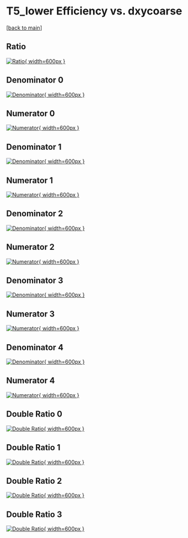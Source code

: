 # T5_lower Efficiency vs. dxycoarse

[[back to main](./)]



## Ratio

[![Ratio](../mtv/var/T5_lower_base_13_1_eff_dxycoarse.png){ width=600px }](../mtv/var/T5_lower_base_13_1_eff_dxycoarse.pdf)

## Denominator 0

[![Denominator](../mtv/den/T5_lower_base_13_1_eff_dxycoarse_den0.png){ width=600px }](../mtv/den/T5_lower_base_13_1_eff_dxycoarse_den0.pdf)

## Numerator 0

[![Numerator](../mtv/num/T5_lower_base_13_1_eff_dxycoarse_num0.png){ width=600px }](../mtv/num/T5_lower_base_13_1_eff_dxycoarse_num0.pdf)

## Denominator 1

[![Denominator](../mtv/den/T5_lower_base_13_1_eff_dxycoarse_den1.png){ width=600px }](../mtv/den/T5_lower_base_13_1_eff_dxycoarse_den1.pdf)

## Numerator 1

[![Numerator](../mtv/num/T5_lower_base_13_1_eff_dxycoarse_num1.png){ width=600px }](../mtv/num/T5_lower_base_13_1_eff_dxycoarse_num1.pdf)

## Denominator 2

[![Denominator](../mtv/den/T5_lower_base_13_1_eff_dxycoarse_den2.png){ width=600px }](../mtv/den/T5_lower_base_13_1_eff_dxycoarse_den2.pdf)

## Numerator 2

[![Numerator](../mtv/num/T5_lower_base_13_1_eff_dxycoarse_num2.png){ width=600px }](../mtv/num/T5_lower_base_13_1_eff_dxycoarse_num2.pdf)

## Denominator 3

[![Denominator](../mtv/den/T5_lower_base_13_1_eff_dxycoarse_den3.png){ width=600px }](../mtv/den/T5_lower_base_13_1_eff_dxycoarse_den3.pdf)

## Numerator 3

[![Numerator](../mtv/num/T5_lower_base_13_1_eff_dxycoarse_num3.png){ width=600px }](../mtv/num/T5_lower_base_13_1_eff_dxycoarse_num3.pdf)

## Denominator 4

[![Denominator](../mtv/den/T5_lower_base_13_1_eff_dxycoarse_den4.png){ width=600px }](../mtv/den/T5_lower_base_13_1_eff_dxycoarse_den4.pdf)

## Numerator 4

[![Numerator](../mtv/num/T5_lower_base_13_1_eff_dxycoarse_num4.png){ width=600px }](../mtv/num/T5_lower_base_13_1_eff_dxycoarse_num4.pdf)

## Double Ratio 0

[![Double Ratio](../mtv/ratio/T5_lower_base_13_1_eff_dxycoarse_ratio0.png){ width=600px }](../mtv/ratio/T5_lower_base_13_1_eff_dxycoarse_ratio0.pdf)

## Double Ratio 1

[![Double Ratio](../mtv/ratio/T5_lower_base_13_1_eff_dxycoarse_ratio1.png){ width=600px }](../mtv/ratio/T5_lower_base_13_1_eff_dxycoarse_ratio1.pdf)

## Double Ratio 2

[![Double Ratio](../mtv/ratio/T5_lower_base_13_1_eff_dxycoarse_ratio2.png){ width=600px }](../mtv/ratio/T5_lower_base_13_1_eff_dxycoarse_ratio2.pdf)

## Double Ratio 3

[![Double Ratio](../mtv/ratio/T5_lower_base_13_1_eff_dxycoarse_ratio3.png){ width=600px }](../mtv/ratio/T5_lower_base_13_1_eff_dxycoarse_ratio3.pdf)

